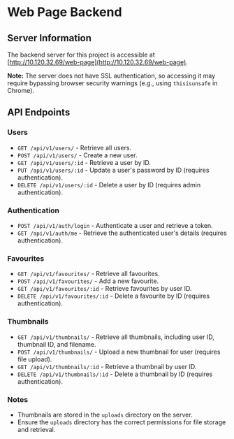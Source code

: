 # Web Page Backend

## Server Information

The backend server for this project is accessible at [http://10.120.32.69/web-page](http://10.120.32.69/web-page).

**Note:** The server does not have SSL authentication, so accessing it may require bypassing browser security warnings (e.g., using `thisisunsafe` in Chrome).

## API Endpoints

### Users

- `GET /api/v1/users/` - Retrieve all users.
- `POST /api/v1/users/` - Create a new user.
- `GET /api/v1/users/:id` - Retrieve a user by ID.
- `PUT /api/v1/users/:id` - Update a user's password by ID (requires authentication).
- `DELETE /api/v1/users/:id` - Delete a user by ID (requires admin authentication).

### Authentication

- `POST /api/v1/auth/login` - Authenticate a user and retrieve a token.
- `GET /api/v1/auth/me` - Retrieve the authenticated user's details (requires authentication).

### Favourites

- `GET /api/v1/favourites/` - Retrieve all favourites.
- `POST /api/v1/favourites/` - Add a new favourite.
- `GET /api/v1/favourites/:id` - Retrieve favourites by user ID.
- `DELETE /api/v1/favourites/:id` - Delete a favourite by ID (requires authentication).

### Thumbnails

- `GET /api/v1/thumbnails/` - Retrieve all thumbnails, including user ID, thumbnail ID, and filename.
- `POST /api/v1/thumbnails/` - Upload a new thumbnail for user (requires file upload).
- `GET /api/v1/thumbnails/:id` - Retrieve a thumbnail by user ID.
- `DELETE /api/v1/thumbnails/:id` - Delete a thumbnail by ID (requires authentication).

### Notes

- Thumbnails are stored in the `uploads` directory on the server.
- Ensure the `uploads` directory has the correct permissions for file storage and retrieval.
